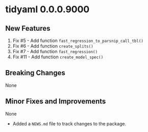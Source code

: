 # tidyaml 0.0.0.9000

## New Features
1. Fix #5 - Add function `fast_regression_to_parsnip_call_tbl()`
2. Fix #6 - Add function `create_splits()`
3. Fix #7 - Add function `fast_regression()`
4. Fix #11 - Add function `create_model_spec()`

## Breaking Changes
None

## Minor Fixes and Improvements
None

* Added a `NEWS.md` file to track changes to the package.
